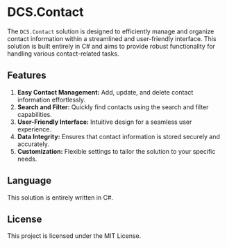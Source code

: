 # DCS.Contact

The `DCS.Contact` solution is designed to efficiently manage and organize contact information within a streamlined and user-friendly interface. This solution is built entirely in C# and aims to provide robust functionality for handling various contact-related tasks.

## Features

1. **Easy Contact Management:** Add, update, and delete contact information effortlessly.
2. **Search and Filter:** Quickly find contacts using the search and filter capabilities.
3. **User-Friendly Interface:** Intuitive design for a seamless user experience.
4. **Data Integrity:** Ensures that contact information is stored securely and accurately.
5. **Customization:** Flexible settings to tailor the solution to your specific needs.

## Language

This solution is entirely written in C#.

## License

This project is licensed under the MIT License.
